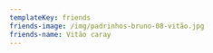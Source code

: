 ```yaml
---
templateKey: friends
friends-image: /img/padrinhos-bruno-08-vitão.jpg
friends-name: Vitão caray
---
```

